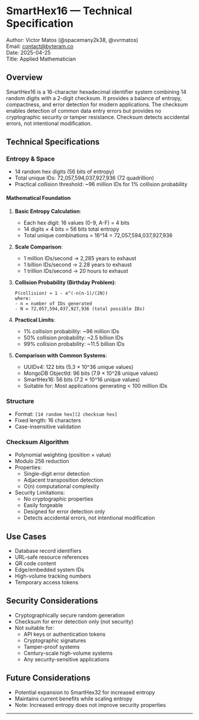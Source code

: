 # SmartHex16 — Technical Specification

Author: Victor Matos (@spacemany2k38, @vvrmatos)  
Email: contact@byteram.co  
Date: 2025-04-25  
Title: Applied Mathematician

## Overview
SmartHex16 is a 16-character hexadecimal identifier system combining 14 random digits with a 2-digit checksum. It provides a balance of entropy, compactness, and error detection for modern applications. The checksum enables detection of common data entry errors but provides no cryptographic security or tamper resistance. Checksum detects accidental errors, not intentional modification.

## Technical Specifications

### Entropy & Space
- 14 random hex digits (56 bits of entropy)
- Total unique IDs: 72,057,594,037,927,936 (72 quadrillion)
- Practical collision threshold: ~96 million IDs for 1% collision probability

#### Mathematical Foundation
1. **Basic Entropy Calculation**:
   - Each hex digit: 16 values (0-9, A-F) = 4 bits
   - 14 digits × 4 bits = 56 bits total entropy
   - Total unique combinations = 16^14 = 72,057,594,037,927,936

2. **Scale Comparison**:
   - 1 million IDs/second → 2,285 years to exhaust
   - 1 billion IDs/second → 2.28 years to exhaust
   - 1 trillion IDs/second → 20 hours to exhaust

3. **Collision Probability (Birthday Problem)**:
   ```
   P(collision) ≈ 1 - e^(-n(n-1)/(2N))
   where:
   - n = number of IDs generated
   - N = 72,057,594,037,927,936 (total possible IDs)
   ```

4. **Practical Limits**:
   - 1% collision probability: ~96 million IDs
   - 50% collision probability: ~2.5 billion IDs
   - 99% collision probability: ~11.5 billion IDs

5. **Comparison with Common Systems**:
   - UUIDv4: 122 bits (5.3 × 10^36 unique values)
   - MongoDB ObjectId: 96 bits (7.9 × 10^28 unique values)
   - SmartHex16: 56 bits (7.2 × 10^16 unique values)
   - Suitable for: Most applications generating < 100 million IDs

### Structure
- Format: `[14 random hex][2 checksum hex]`
- Fixed length: 16 characters
- Case-insensitive validation

### Checksum Algorithm
- Polynomial weighting (position × value)
- Modulo 256 reduction
- Properties:
  - Single-digit error detection
  - Adjacent transposition detection
  - O(n) computational complexity
- Security Limitations:
  - No cryptographic properties
  - Easily forgeable
  - Designed for error detection only
  - Detects accidental errors, not intentional modification

## Use Cases
- Database record identifiers
- URL-safe resource references
- QR code content
- Edge/embedded system IDs
- High-volume tracking numbers
- Temporary access tokens

## Security Considerations
- Cryptographically secure random generation
- Checksum for error detection only (not security)
- Not suitable for:
  - API keys or authentication tokens
  - Cryptographic signatures
  - Tamper-proof systems
  - Century-scale high-volume systems
  - Any security-sensitive applications

## Future Considerations
- Potential expansion to SmartHex32 for increased entropy
- Maintains current benefits while scaling entropy
- Note: Increased entropy does not improve security properties

---

